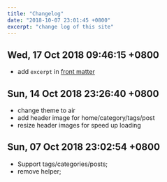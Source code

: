 ```yaml
---
title: "Changelog"
date: "2018-10-07 23:01:45 +0800"
excerpt: "change log of this site"
---
```


## Wed, 17 Oct 2018 09:46:15 +0800
* add `excerpt` in [front matter](https://jekyllrb.com/docs/front-matter/)

## Sun, 14 Oct 2018 23:26:40 +0800
* change theme to air
* add header image for home/category/tags/post
* resize header images for speed up loading

## Sun, 07 Oct 2018 23:02:54 +0800

* Support tags/categories/posts;
* remove helper;
